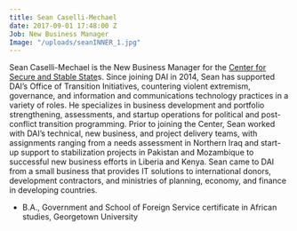 ```yaml
---
title: Sean Caselli-Mechael
date: 2017-09-01 17:48:00 Z
Job: New Business Manager
Image: "/uploads/seanINNER_1.jpg"
---
```


Sean Caselli-Mechael is the New Business Manager for the [Center for Secure and Stable State](https://www.dai.com/our-work/solutions/fragile-states)s. Since joining DAI in 2014, Sean has supported DAI’s Office of Transition Initiatives, countering violent extremism, governance, and information and communications technology practices in a variety of roles. He specializes in business development and portfolio strengthening, assessments, and startup operations for political and post-conflict transition programming. Prior to joining the Center, Sean worked with DAI’s technical, new business, and project delivery teams, with assignments ranging from a needs assessment in Northern Iraq and start-up support to stabilization projects in Pakistan and Mozambique to successful new business efforts in Liberia and Kenya. Sean came to DAI from a small business that provides IT solutions to international donors, development contractors, and ministries of planning, economy, and finance in developing countries.

* B.A., Government and School of Foreign Service certificate in African studies, Georgetown University
